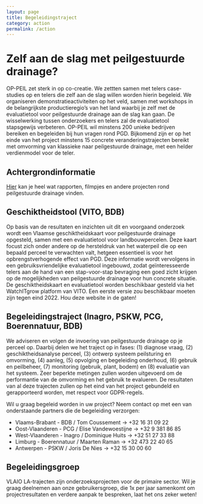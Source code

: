 ```yaml
---
layout: page
title: Begeleidingstraject
category: action
permalink: /action
---
```


# Zelf aan de slag met peilgestuurde drainage?
OP-PEIL zet sterk in op co-creatie. We zettten samen met telers case-studies op en telers die zelf aan de slag willen worden hierin begeleid. 
We organiseren demonstratieactiviteiten op het veld, samen met workshops in de belangrijkste productieregio’s van het land waarbij je zelf met de evaluatietool voor peilgestuurde drainage aan de slag 
kan gaan. De wisselwerking tussen onderzoekers en telers zal de evaluatietool stapsgewijs verbeteren. 
OP-PEIL wil minstens 200 unieke bedrijven bereiken en begeleiden bij hun vragen rond PGD. 
Bijkomend zijn er op het einde van het project minstens 15 concrete veranderingstrajecten bereikt met omvorming van klassieke naar peilgestuurde drainage, met een helder verdienmodel 
voor de teler.


## Achtergrondinformatie

[Hier](https://sarahgarre.github.io/op-peil/documentation) kan je heel wat rapporten, filmpjes en andere projecten rond peilgestuurde drainage vinden.

## Geschiktheidstool (VITO, BDB)
Op basis van de resultaten en inzichten uit dit en voorgaand onderzoek wordt een Vlaamse geschiktheidskaart voor peilgestuurde drainage opgesteld, samen met een evaluatietool voor landbouwpercelen. Deze kaart focust zich onder andere op de hersteldruk van het waterpeil die op een bepaald perceel te verwachten valt, hetgeen essentieel is voor het opbrengstverhogende effect van PGD. Deze informatie wordt vervolgens in een gebruiksvriendelijke evaluatietool ingebouwd, zodat geïnteresseerde telers aan de hand van een stap-voor-stap bevraging een goed zicht krijgen op de mogelijkheden van peilgestuurde drainage voor hun concrete situatie. De geschiktheidskaart en evaluatietool worden  beschikbaar gesteld via het WatchITgrow platform van VITO. Een eerste versie zou beschikbaar moeten zijn tegen eind 2022. Hou deze website in de gaten!

## Begeleidingstraject (Inagro, PSKW, PCG, Boerennatuur, BDB)
We adviseren en volgen de invoering van peilgestuurde drainage op je perceel op. Daarbij delen we het traject op in fases: (1) diagnose vraag, (2) geschiktheidsanalyse perceel, (3) ontwerp systeem peilsturing en omvorming, (4) aanleg, (5) opvolging en begeleiding onderhoud, (6) gebruik en peilbeheer, (7) monitoring (gebruik, plant, bodem) en (8) evaluatie van het systeem. Zeer beperkte metingen zullen worden uitgevoerd om de performantie van de omvorming en het gebruik te evalueren. De resultaten van al deze trajecten zullen op het eind van het project gebundeld en gerapporteerd worden, met respect voor GDPR-regels.

Wil u graag begeleid worden in uw project? Neem contact op met een van onderstaande partners die de begeleiding verzorgen:
- Vlaams-Brabant - BDB / Tom Coussement -> +32 16 31 09 22
- Oost-Vlaanderen - PCG / Elise Vandewoestijne -> +32 9 381 86 85
- West-Vlaanderen - Inagro / Dominique Huits -> +32 51 27 33 88
- Limburg - Boerennatuur / Maarten Raman -> +32 473 22 40 65
- Antwerpen - PSKW / Joris De Nies -> +32 15 30 00 60

## Begeleidingsgroep

VLAIO LA-trajecten zijn onderzoeksprojecten voor de primaire sector. 
Wil je graag deelnemen aan onze gebruikersgroep, die 1x per jaar samenkomt om projectresultaten 
en verdere aanpak te bespreken, laat het ons zeker weten!
